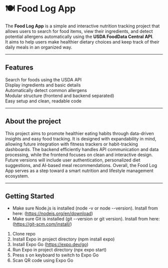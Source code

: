 # 🍽️ Food Log App

The **Food Log App** is a simple and interactive nutrition tracking project that allows users to search for food items, view their ingredients, and detect potential allergens automatically using the **USDA FoodData Central API**.  
It aims to help users make healthier dietary choices and keep track of their daily meals in an organized way.

---

##  Features

Search for foods using the USDA API  
Display ingredients and basic details  
Automatically detect common allergens  
Modular structure (frontend and backend separated)  
Easy setup and clean, readable code  

---

## About the project

This project aims to promote healthier eating habits through data-driven insights and easy food tracking.
It is designed with expandability in mind, allowing future integration with fitness trackers or habit-tracking dashboards.
The backend efficiently handles API communication and data processing, while the frontend focuses on clean and interactive design.
Future versions will include user authentication, personalized diet suggestions, and AI-based meal recommendations.
Overall, the Food Log App serves as a step toward a smart nutrition and lifestyle management ecosystem.

---

## Getting Started
* Make sure Node.js is installed (node -v or node --version). Install from here: (https://nodejs.org/en/download)
* Make sure Git is installed (git --version or git version). Install from here: (https://git-scm.com/install/) 
1. Clone repo
2. Install Expo in project directory (npm install expo)
3. Install Expo Go (https://expo.dev/go)
4. Run Expo in project directory (npx expo start)
5. Press s on keyboard to switch to Expo Go
6. Scan QR code using Expo Go